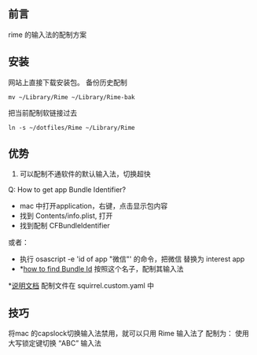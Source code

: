 ## 前言
rime 的输入法的配制方案


## 安装
网站上直接下载安装包。
备份历史配制

```
mv ~/Library/Rime ~/Library/Rime-bak
```

把当前配制软链接过去

```
ln -s ~/dotfiles/Rime ~/Library/Rime
```

## 优势

1. 可以配制不通软件的默认输入法，切换超快

Q: How to get app Bundle Identifier?
- mac 中打开application，右键，点击显示包内容
- 找到 Contents/info.plist, 打开
- 找到配制 CFBundleIdentifier

或者：
- 执行 osascript -e 'id of app "微信"' 的命令，把微信 替换为 interest app
- *[how to find Bundle Id](https://simplemdm.com/blog/how-to-find-the-bundle-id-for-an-application/)
按照这个名子，配制其输入法

*[说明文档](https://github.com/rime/home/wiki/CustomizationGuide#%E4%B8%80%E4%BE%8B%E5%AE%9A%E8%A3%BD%E5%B0%8F%E7%8B%BC%E6%AF%AB%E9%85%8D%E8%89%B2%E6%96%B9%E6%A1%88)
配制文件在 squirrel.custom.yaml 中

## 技巧
将mac 的capslock切换输入法禁用，就可以只用 Rime 输入法了
配制为：
  使用大写锁定键切换 “ABC” 输入法
